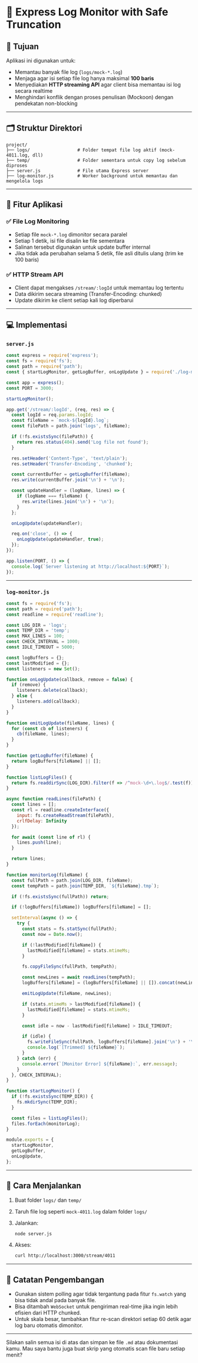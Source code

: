 # 📄 Express Log Monitor with Safe Truncation

## 🧩 Tujuan

Aplikasi ini digunakan untuk:

* Memantau banyak file log (`logs/mock-*.log`)
* Menjaga agar isi setiap file log hanya maksimal **100 baris**
* Menyediakan **HTTP streaming API** agar client bisa memantau isi log secara realtime
* Menghindari konflik dengan proses penulisan (Mockoon) dengan pendekatan non-blocking

---

## 🗂 Struktur Direktori

```
project/
├── logs/                  # Folder tempat file log aktif (mock-4011.log, dll)
├── temp/                  # Folder sementara untuk copy log sebelum diproses
├── server.js              # File utama Express server
├── log-monitor.js         # Worker background untuk memantau dan mengelola logs
```

---

## 🔧 Fitur Aplikasi

### ✅ File Log Monitoring

* Setiap file `mock-*.log` dimonitor secara paralel
* Setiap 1 detik, isi file disalin ke file sementara
* Salinan tersebut digunakan untuk update buffer internal
* Jika tidak ada perubahan selama 5 detik, file asli ditulis ulang (trim ke 100 baris)

### ✅ HTTP Stream API

* Client dapat mengakses `/stream/:logId` untuk memantau log tertentu
* Data dikirim secara streaming (Transfer-Encoding: chunked)
* Update dikirim ke client setiap kali log diperbarui

---

## 💻 Implementasi

### `server.js`

```js
const express = require('express');
const fs = require('fs');
const path = require('path');
const { startLogMonitor, getLogBuffer, onLogUpdate } = require('./log-monitor');

const app = express();
const PORT = 3000;

startLogMonitor();

app.get('/stream/:logId', (req, res) => {
  const logId = req.params.logId;
  const fileName = `mock-${logId}.log`;
  const filePath = path.join('logs', fileName);

  if (!fs.existsSync(filePath)) {
    return res.status(404).send('Log file not found');
  }

  res.setHeader('Content-Type', 'text/plain');
  res.setHeader('Transfer-Encoding', 'chunked');

  const currentBuffer = getLogBuffer(fileName);
  res.write(currentBuffer.join('\n') + '\n');

  const updateHandler = (logName, lines) => {
    if (logName === fileName) {
      res.write(lines.join('\n') + '\n');
    }
  };

  onLogUpdate(updateHandler);

  req.on('close', () => {
    onLogUpdate(updateHandler, true);
  });
});

app.listen(PORT, () => {
  console.log(`Server listening at http://localhost:${PORT}`);
});
```

---

### `log-monitor.js`

```js
const fs = require('fs');
const path = require('path');
const readline = require('readline');

const LOG_DIR = 'logs';
const TEMP_DIR = 'temp';
const MAX_LINES = 100;
const CHECK_INTERVAL = 1000;
const IDLE_TIMEOUT = 5000;

const logBuffers = {};
const lastModified = {};
const listeners = new Set();

function onLogUpdate(callback, remove = false) {
  if (remove) {
    listeners.delete(callback);
  } else {
    listeners.add(callback);
  }
}

function emitLogUpdate(fileName, lines) {
  for (const cb of listeners) {
    cb(fileName, lines);
  }
}

function getLogBuffer(fileName) {
  return logBuffers[fileName] || [];
}

function listLogFiles() {
  return fs.readdirSync(LOG_DIR).filter(f => /^mock-\d+\.log$/.test(f));
}

async function readLines(filePath) {
  const lines = [];
  const rl = readline.createInterface({
    input: fs.createReadStream(filePath),
    crlfDelay: Infinity
  });

  for await (const line of rl) {
    lines.push(line);
  }

  return lines;
}

function monitorLog(fileName) {
  const fullPath = path.join(LOG_DIR, fileName);
  const tempPath = path.join(TEMP_DIR, `${fileName}.tmp`);

  if (!fs.existsSync(fullPath)) return;

  if (!logBuffers[fileName]) logBuffers[fileName] = [];

  setInterval(async () => {
    try {
      const stats = fs.statSync(fullPath);
      const now = Date.now();

      if (!lastModified[fileName]) {
        lastModified[fileName] = stats.mtimeMs;
      }

      fs.copyFileSync(fullPath, tempPath);

      const newLines = await readLines(tempPath);
      logBuffers[fileName] = (logBuffers[fileName] || []).concat(newLines).slice(-MAX_LINES);

      emitLogUpdate(fileName, newLines);

      if (stats.mtimeMs > lastModified[fileName]) {
        lastModified[fileName] = stats.mtimeMs;
      }

      const idle = now - lastModified[fileName] > IDLE_TIMEOUT;

      if (idle) {
        fs.writeFileSync(fullPath, logBuffers[fileName].join('\n') + '\n');
        console.log(`[Trimmed] ${fileName}`);
      }
    } catch (err) {
      console.error(`[Monitor Error] ${fileName}:`, err.message);
    }
  }, CHECK_INTERVAL);
}

function startLogMonitor() {
  if (!fs.existsSync(TEMP_DIR)) {
    fs.mkdirSync(TEMP_DIR);
  }

  const files = listLogFiles();
  files.forEach(monitorLog);
}

module.exports = {
  startLogMonitor,
  getLogBuffer,
  onLogUpdate,
};
```

---

## 🚀 Cara Menjalankan

1. Buat folder `logs/` dan `temp/`
2. Taruh file log seperti `mock-4011.log` dalam folder `logs/`
3. Jalankan:

   ```bash
   node server.js
   ```
4. Akses:

   ```bash
   curl http://localhost:3000/stream/4011
   ```

---

## 📌 Catatan Pengembangan

* Gunakan sistem polling agar tidak tergantung pada fitur `fs.watch` yang bisa tidak andal pada banyak file.
* Bisa ditambah `WebSocket` untuk pengiriman real-time jika ingin lebih efisien dari HTTP chunked.
* Untuk skala besar, tambahkan fitur re-scan direktori setiap 60 detik agar log baru otomatis dimonitor.

---

Silakan salin semua isi di atas dan simpan ke file `.md` atau dokumentasi kamu. Mau saya bantu juga buat skrip yang otomatis scan file baru setiap menit?
